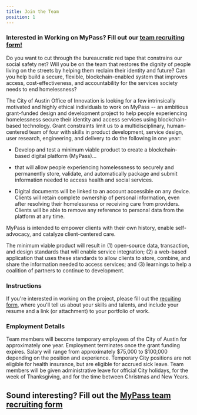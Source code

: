 ```yaml
---
title: Join the Team
position: 1
---
```


### Interested in Working on MyPass? Fill out our [team recruiting form!](https://innovationoffice.typeform.com/to/HxgaW9)

Do you want to cut through the bureaucratic red tape that constrains our social safety net? Will you be on the team that restores the dignity of people living on the streets by helping them reclaim their identity and future? Can you help build a secure, flexible, blockchain-enabled system that improves access, cost-effectiveness, and accountability for the services society needs to end homelessness?

The City of Austin Office of Innovation is looking for a few intrinsically motivated and highly ethical individuals to work on MyPass -- an ambitious grant-funded design and development project to help people experiencing homelessness secure their identity and access services using blockchain-based technology. Grant constraints limit us to a multidisciplinary, human-centered team of four with skills in product development, service design, user research, engineering, and delivery to do the following in one year:

* Develop and test a minimum viable product to create a blockchain-based digital platform (MyPass)...

* that will allow people experiencing homelessness to securely and permanently store, validate, and automatically package and submit information needed to access health and social services. 

* Digital documents will be linked to an account accessible on any device. Clients will retain complete ownership of personal information, even after resolving their homelessness or receiving care from providers. Clients will be able to remove any reference to personal data from the platform at any time. 

MyPass is intended to empower clients with their own history, enable self-advocacy, and catalyze client-centered care. 

The minimum viable product will result in (1) open-source data, transaction, and design standards that will enable service integration; (2) a web-based application that uses these standards to allow clients to store, combine, and share the information needed to access services; and (3) learnings to help a coalition of partners to continue to development.

### Instructions

If you're interested in working on the project, please fill out the [recuiting form](https://innovationoffice.typeform.com/to/HxgaW9), where you'll tell us about your skills and talents, and include your resume and a link (or attachment) to your portfolio of work.


### Employment Details

Team members will become temporary employees of the City of Austin for approximately one year. Employment terminates once the grant funding expires. Salary will range from approximately $75,000 to $100,000 depending on the position and experience. Temporary City positions are not eligible for health insurance, but are eligible for accrued sick leave. Team members will be given administrative leave for official City holidays, for the week of Thanksgiving, and for the time between Christmas and New Years.


## Sound interesting? Fill out the [MyPass team recruiting form](https://innovationoffice.typeform.com/to/HxgaW9)
